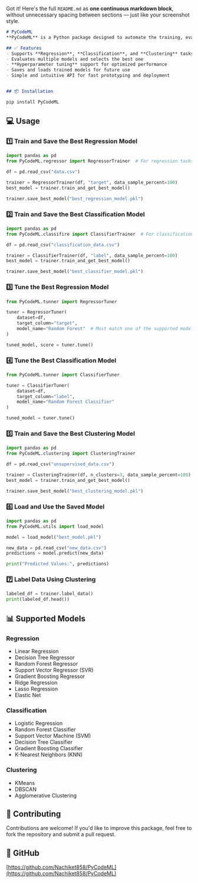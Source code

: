 Got it! Here's the full `README.md` as **one continuous markdown block**, without unnecessary spacing between sections — just like your screenshot style.

````markdown
# PyCodeML
**PyCodeML** is a Python package designed to automate the training, evaluation, tuning, and selection of the best-performing machine learning models for regression, classification, and clustering tasks. It simplifies the process of model training, comparison, tuning, and deployment.

## ✅ Features
- Supports **Regression**, **Classification**, and **Clustering** tasks  
- Evaluates multiple models and selects the best one  
- **Hyperparameter tuning** support for optimized performance  
- Saves and loads trained models for future use  
- Simple and intuitive API for fast prototyping and deployment  

````
````markdown

## 📦 Installation

pip install PyCodeML
````

## 💻 Usage

### 1️⃣ Train and Save the Best Regression Model

```python
import pandas as pd
from PyCodeML.regressor import RegressorTrainer  # For regression tasks

df = pd.read_csv("data.csv")

trainer = RegressorTrainer(df, "target", data_sample_percent=100)
best_model = trainer.train_and_get_best_model()

trainer.save_best_model("best_regression_model.pkl")
```

### 2️⃣ Train and Save the Best Classification Model

```python
import pandas as pd
from PyCodeML.classifire import ClassifierTrainer  # For classification tasks

df = pd.read_csv("classification_data.csv")

trainer = ClassifierTrainer(df, "label", data_sample_percent=100)
best_model = trainer.train_and_get_best_model()

trainer.save_best_model("best_classifier_model.pkl")
```

### 3️⃣ Tune the Best Regression Model

```python
from PyCodeML.tunner import RegressorTuner

tuner = RegressorTuner(
    dataset=df,
    target_column="target",
    model_name="Random Forest"  # Must match one of the supported models
)

tuned_model, score = tuner.tune()
```

### 4️⃣ Tune the Best Classification Model

```python
from PyCodeML.tunner import ClassifierTuner

tuner = ClassifierTuner(
    dataset=df,
    target_column="label",
    model_name="Random Forest Classifier"
)

tuned_model = tuner.tune()
```

### 5️⃣ Train and Save the Best Clustering Model

```python
import pandas as pd
from PyCodeML.clustering import ClusteringTrainer

df = pd.read_csv("unsupervised_data.csv")

trainer = ClusteringTrainer(df, n_clusters=3, data_sample_percent=100)
best_model = trainer.train_and_get_best_model()

trainer.save_best_model("best_clustering_model.pkl")
```

### 6️⃣ Load and Use the Saved Model

```python
import pandas as pd
from PyCodeML.utils import load_model

model = load_model("best_model.pkl")

new_data = pd.read_csv("new_data.csv")
predictions = model.predict(new_data)

print("Predicted Values:", predictions)
```

### 7️⃣ Label Data Using Clustering

```python
labeled_df = trainer.label_data()
print(labeled_df.head())
```

## 📊 Supported Models

### Regression

* Linear Regression
* Decision Tree Regressor
* Random Forest Regressor
* Support Vector Regressor (SVR)
* Gradient Boosting Regressor
* Ridge Regression
* Lasso Regression
* Elastic Net

### Classification

* Logistic Regression
* Random Forest Classifier
* Support Vector Machine (SVM)
* Decision Tree Classifier
* Gradient Boosting Classifier
* K-Nearest Neighbors (KNN)

### Clustering

* KMeans
* DBSCAN
* Agglomerative Clustering

## 🤝 Contributing

Contributions are welcome!
If you'd like to improve this package, feel free to fork the repository and submit a pull request.

## 🔗 GitHub

[https://github.com/Nachiket858/PyCodeML](https://github.com/Nachiket858/PyCodeML)


